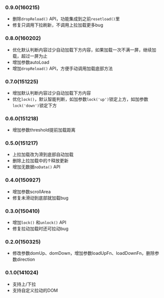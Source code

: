 ### 0.9.0(160215)

* 删除`dropReload()` API，功能集成到之前`resetload()`里
* 修复只调用下拉刷新，不调用上拉加载更多bug

### 0.8.0(160202)

* 优化默认判断内容过少自动加载下方内容，如果加载一次不满一屏，继续加载，超过一屏为止
* 增加参数autoLoad
* 增加`dropReload()` API，方便手动调用加载底部方法

### 0.7.0(151225)

* 增加默认判断内容过少自动加载下方内容
* 优化`lock()`，默认智能判断，如加参数`lock('up')`锁定上方，如加参数`lock('down')`锁定下方

### 0.6.0(151218)

* 增加参数threshold提前加载距离

### 0.5.0(151217)

* 上拉加载改为滑到底部自动加载
* 删除上拉加载中的↑释放更新
* 增加无数据`noData()` API

### 0.4.0(150927)

* 增加参数scrollArea
* 修复未滑动到底部就加载bug

### 0.3.0(150410)

* 增加`lock()` 和`unlock()` API
* 修复拉动加载时还可拉动bug

### 0.2.0(150325)

* 修改参数domUp、domDown，增加参数loadUpFn、loadDownFn，删除参数direction

### 0.1.0(141024)

* 支持上/下拉
* 支持自定义拉动的DOM